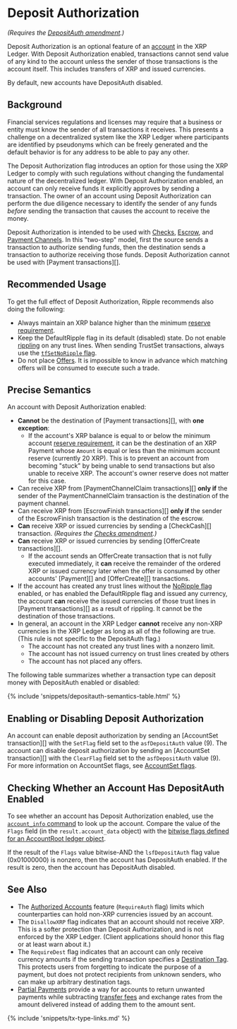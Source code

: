 # Deposit Authorization

_(Requires the [DepositAuth amendment](reference-amendments.html#depositauth).)_

Deposit Authorization is an optional feature of an [account](concept-accounts.html) in the XRP Ledger. With Deposit Authorization enabled, transactions cannot send value of any kind to the account unless the sender of those transactions is the account itself. This includes transfers of XRP and issued currencies.

By default, new accounts have DepositAuth disabled.

## Background

Financial services regulations and licenses may require that a business or entity must know the sender of all transactions it receives. This presents a challenge on a decentralized system like the XRP Ledger where participants are identified by pseudonyms which can be freely generated and the default behavior is for any address to be able to pay any other.

The Deposit Authorization flag introduces an option for those using the XRP Ledger to comply with such regulations without changing the fundamental nature of the decentralized ledger. With Deposit Authorization enabled, an account can only receive funds it explicitly approves by sending a transaction. The owner of an account using Deposit Authorization can perform the due diligence necessary to identify the sender of any funds _before_ sending the transaction that causes the account to receive the money.

Deposit Authorization is intended to be used with [Checks](reference-amendments.html#checks), [Escrow](concept-escrow.html), and [Payment Channels](reference-amendments.html#paychan). In this "two-step" model, first the source sends a transaction to authorize sending funds, then the destination sends a transaction to authorize receiving those funds. Deposit Authorization cannot be used with [Payment transactions][].

## Recommended Usage

To get the full effect of Deposit Authorization, Ripple recommends also doing the following:

- Always maintain an XRP balance higher than the minimum [reserve requirement](concept-reserves.html).
- Keep the DefaultRipple flag in its default (disabled) state. Do not enable [rippling](concept-noripple.html) on any trust lines. When sending TrustSet transactions, always use the [`tfSetNoRipple` flag](reference-transaction-format.html#trustset-flags).
- Do not place [Offers](reference-transaction-format.html#offercreate). It is impossible to know in advance which matching offers will be consumed to execute such a trade.

## Precise Semantics

An account with Deposit Authorization enabled:

- **Cannot** be the destination of [Payment transactions][], with **one exception**:
    - If the account's XRP balance is equal to or below the minimum account [reserve requirement](concept-reserves.html), it can be the destination of an XRP Payment whose `Amount` is equal or less than the minimum account reserve (currently 20 XRP). This is to prevent an account from becoming "stuck" by being unable to send transactions but also unable to receive XRP. The account's owner reserve does not matter for this case.
- Can receive XRP from [PaymentChannelClaim transactions][] **only if** the sender of the PaymentChannelClaim transaction is the destination of the payment channel.
- Can receive XRP from [EscrowFinish transactions][] **only if** the sender of the EscrowFinish transaction is the destination of the escrow.
- **Can** receive XRP or issued currencies by sending a [CheckCash][] transaction. _(Requires the [Checks amendment](reference-amendments.html#checks).)_
- **Can** receive XRP or issued currencies by sending [OfferCreate transactions][].
    - If the account sends an OfferCreate transaction that is not fully executed immediately, it **can** receive the remainder of the ordered XRP or issued currency later when the offer is consumed by other accounts' [Payment][] and [OfferCreate][] transactions.
- If the account has created any trust lines without the [NoRipple flag](concept-noripple.html) enabled, or has enabled the DefaultRipple flag and issued any currency, the account **can** receive the issued currencies of those trust lines in [Payment transactions][] as a result of rippling. It cannot be the destination of those transactions.
- In general, an account in the XRP Ledger **cannot** receive any non-XRP currencies in the XRP Ledger as long as all of the following are true. (This rule is not specific to the DepositAuth flag.)
    - The account has not created any trust lines with a nonzero limit.
    - The account has not issued currency on trust lines created by others
    - The account has not placed any offers.

The following table summarizes whether a transaction type can deposit money with DepositAuth enabled or disabled:

{% include 'snippets/depositauth-semantics-table.html' %}


## Enabling or Disabling Deposit Authorization

An account can enable deposit authorization by sending an [AccountSet transaction][] with the `SetFlag` field set to the `asfDepositAuth` value (9). The account can disable deposit authorization by sending an [AccountSet transaction][] with the `ClearFlag` field set to the `asfDepositAuth` value (9). For more information on AccountSet flags, see [AccountSet flags](reference-transaction-format.html#accountset-flags).

## Checking Whether an Account Has DepositAuth Enabled

To see whether an account has Deposit Authorization enabled, use the [`account_info` command](reference-rippled.html#account-info) to look up the account. Compare the value of the `Flags` field (in the `result.account_data` object) with the [bitwise flags defined for an AccountRoot ledger object](reference-ledger-format.html#accountroot-flags).

If the result of the `Flags` value bitwise-AND the `lsfDepositAuth` flag value (0x01000000) is nonzero, then the account has DepositAuth enabled. If the result is zero, then the account has DepositAuth disabled.

## See Also

- The [Authorized Accounts](tutorial-gateway-guide.html#authorized-accounts) feature (`RequireAuth` flag) limits which counterparties can hold non-XRP currencies issued by an account.
- The `DisallowXRP` flag indicates that an account should not receive XRP. This is a softer protection than Deposit Authorization, and is not enforced by the XRP Ledger. (Client applications should honor this flag or at least warn about it.)
- The `RequireDest` flag indicates that an account can only receive currency amounts if the sending transaction specifies a [Destination Tag](tutorial-gateway-guide.html#source-and-destination-tags). This protects users from forgetting to indicate the purpose of a payment, but does not protect recipients from unknown senders, who can make up arbitrary destination tags.
- [Partial Payments](concept-partial-payments.html) provide a way for accounts to return unwanted payments while subtracting [transfer fees](concept-transfer-fees.html) and exchange rates from the amount delivered instead of adding them to the amount sent.

{% include 'snippets/tx-type-links.md' %}
